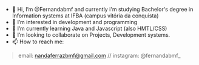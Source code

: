 - 👋 Hi, I’m @Fernandabmf and currently i'm 
studying Bachelor's degree in Information systems at IFBA (campus vitória da conquista)
- 👀 I’m interested in development and programming
- 🌱 I’m currently learning Java and Javascript (also HMTL/CSS) 
- 💞️ I’m looking to collaborate on Projects, Development systems.
- 📫 How to reach me: 
> email: nandaferrazbmf@gmail.com // instagram: @fernandabmf_

<!---
Fernandabmf/Fernandabmf is a ✨ special ✨ repository because its `README.md` (this file) appears on your GitHub profile.
You can click the Preview link to take a look at your changes.
--->
